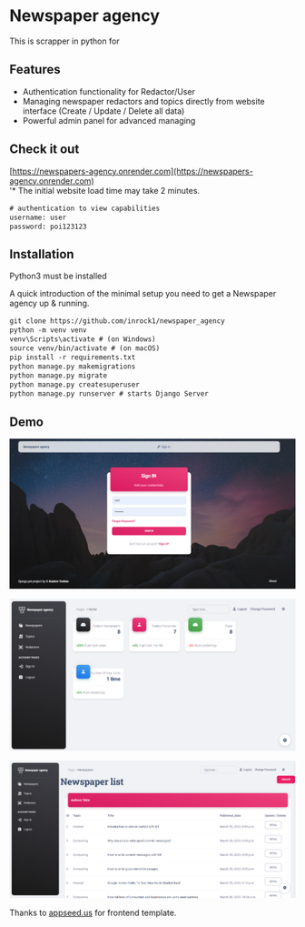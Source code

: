 # Newspaper agency

This is scrapper in python  for 


## Features

* Authentication functionality for Redactor/User
* Managing newspaper redactors and topics directly from website interface (Create / Update / Delete all data) 
* Powerful admin panel for advanced managing

## Check it out
[https://newspapers-agency.onrender.com](https://newspapers-agency.onrender.com)   
 '* The initial website load time may take 2 minutes.
```shell
# authentication to view capabilities
username: user
password: poi123123
```

## Installation 
Python3 must be installed

A quick introduction of the minimal setup you need to get a Newspaper agency up &
running.

```shell
git clone https://github.com/inrock1/newspaper_agency
python -m venv venv
venv\Scripts\activate # (on Windows)
source venv/bin/activate # (on macOS)
pip install -r requirements.txt
python manage.py makemigrations
python manage.py migrate
python manage.py createsuperuser
python manage.py runserver # starts Django Server
```


## Demo
![img_2.png](./static/img_for_readme/img_2.png)

![img.png](./static/img_for_readme/img.png)

![img_1.png](./static/img_for_readme/img_1.png)


Thanks to [appseed.us](href="https://appseed.us) for frontend template.